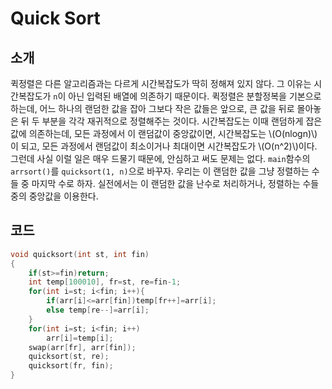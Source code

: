 # Quick Sort

## 소개

퀵정렬은 다른 알고리즘과는 다르게 시간복잡도가 딱히 정해져 있지 않다. 그 이유는 시간복잡도가 `n`이 아닌 입력된 배열에 의존하기 때문이다. 퀵정렬은 분할정복을 기본으로 하는데, 어느 하나의 랜덤한 값을 잡아 그보다 작은 값들은 앞으로, 큰 값을 뒤로 몰아놓은 뒤 두 부분을 각각 재귀적으로 정렬해주는 것이다. 시간복잡도는 이때 랜덤하게 잡은 값에 의존하는데, 모든 과정에서 이 랜덤값이 중앙값이면, 시간복잡도는 \\(O(nlogn)\\)이 되고, 모든 과정에서 랜덤값이 최소이거나 최대이면 시간복잡도가 \\(O(n^2)\\)이다. 그런데 사실 이럴 일은 매우 드물기 때문에, 안심하고 써도 문제는 없다. `main`함수의 `arrsort()`를 `quicksort(1, n)`으로 바꾸자. 우리는 이 랜덤한 값을 그냥 정렬하는 수들 중 마지막 수로 하자. 실전에서는 이 랜덤한 값을 난수로 처리하거나, 정렬하는 수들중의 중앙값을 이용한다.

## 코드

```c++
void quicksort(int st, int fin)
{
    if(st>=fin)return;
    int temp[100010], fr=st, re=fin-1;
    for(int i=st; i<fin; i++){
        if(arr[i]<=arr[fin])temp[fr++]=arr[i];
        else temp[re--]=arr[i];
    }
    for(int i=st; i<fin; i++)
        arr[i]=temp[i];
    swap(arr[fr], arr[fin]);
    quicksort(st, re);
    quicksort(fr, fin);
}
```

